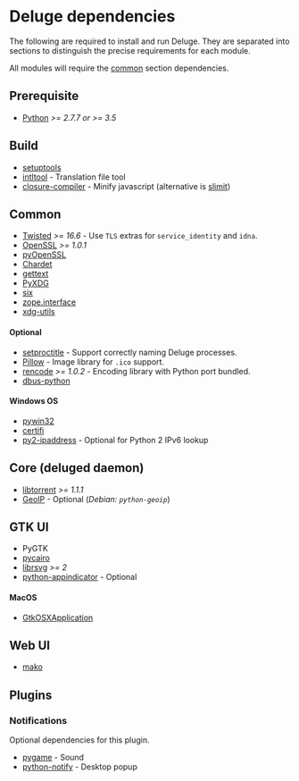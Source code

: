 # Deluge dependencies

The following are required to install and run Deluge. They are separated into
sections to distinguish the precise requirements for each module.

All modules will require the [common](#common) section dependencies.

## Prerequisite

- [Python] _>= 2.7.7 or >= 3.5_

## Build

- [setuptools]
- [intltool] - Translation file tool
- [closure-compiler] - Minify javascript (alternative is [slimit])

## Common

- [Twisted] _>= 16.6_ - Use `TLS` extras for `service_identity` and `idna`.
- [OpenSSL] _>= 1.0.1_
- [pyOpenSSL]
- [Chardet]
- [gettext]
- [PyXDG]
- [six]
- [zope.interface]
- [xdg-utils]

#### Optional

- [setproctitle] - Support correctly naming Deluge processes.
- [Pillow] - Image library for `.ico` support.
- [rencode] _>= 1.0.2_ - Encoding library with Python port bundled.
- [dbus-python]

#### Windows OS

- [pywin32]
- [certifi]
- [py2-ipaddress] - Optional for Python 2 IPv6 lookup

## Core (deluged daemon)

- [libtorrent] _>= 1.1.1_
- [GeoIP] - Optional (_Debian: `python-geoip`_)

## GTK UI

- PyGTK
- [pycairo]
- [librsvg] _>= 2_
- [python-appindicator] - Optional

#### MacOS

- [GtkOSXApplication]

## Web UI

- [mako]

## Plugins

### Notifications

Optional dependencies for this plugin.

- [pygame] - Sound
- [python-notify] - Desktop popup

[python]: https://www.python.org/
[setuptools]: https://setuptools.readthedocs.io/en/latest/
[intltool]: https://freedesktop.org/wiki/Software/intltool/
[closure-compiler]: https://developers.google.com/closure/compiler/
[slimit]: https://slimit.readthedocs.io/en/latest/
[openssl]: https://www.openssl.org/
[pyopenssl]: https://pyopenssl.org
[twisted]: https://twistedmatrix.com
[pillow]: https://pypi.org/project/Pillow/
[libtorrent]: https://libtorrent.org/
[zope.interface]: https://pypi.org/project/zope.interface/
[pywin32]: https://github.com/mhammond/pywin32
[certifi]: https://pypi.org/project/certifi/
[py2-ipaddress]: https://pypi.org/project/py2-ipaddress/
[dbus-python]: https://pypi.org/project/dbus-python/
[setproctitle]: https://pypi.org/project/setproctitle/
[gtkosxapplication]: https://github.com/jralls/gtk-mac-integration
[chardet]: https://chardet.github.io/
[gettext]: https://www.gnu.org/software/gettext/
[rencode]: https://github.com/aresch/rencode
[pyxdg]: https://www.freedesktop.org/wiki/Software/pyxdg/
[six]: https://pythonhosted.org/six/
[xdg-utils]: https://www.freedesktop.org/wiki/Software/xdg-utils/
[pycairo]: https://cairographics.org/pycairo/
[pygobject]: https://pygobject.readthedocs.io/en/latest/
[geoip]: https://pypi.org/project/GeoIP/
[mako]: https://www.makotemplates.org/
[pygame]: https://www.pygame.org/
[python-notify]: https://packages.ubuntu.com/xenial/python-notify
[python-appindicator]: https://packages.ubuntu.com/xenial/python-appindicator
[librsvg]: https://wiki.gnome.org/action/show/Projects/LibRsvg
